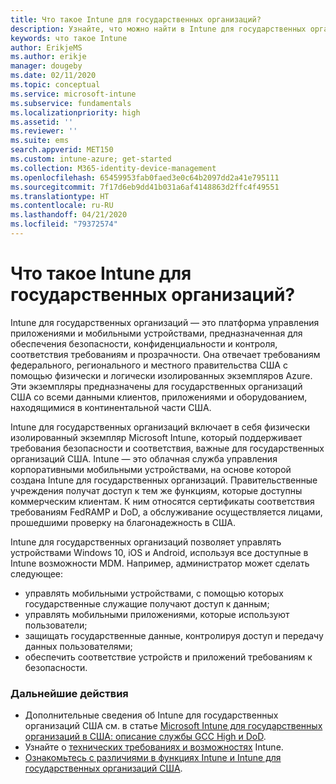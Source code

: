 ```yaml
---
title: Что такое Intune для государственных организаций?
description: Узнайте, что можно найти в Intune для государственных организаций.
keywords: что такое Intune
author: ErikjeMS
ms.author: erikje
manager: dougeby
ms.date: 02/11/2020
ms.topic: conceptual
ms.service: microsoft-intune
ms.subservice: fundamentals
ms.localizationpriority: high
ms.assetid: ''
ms.reviewer: ''
ms.suite: ems
search.appverid: MET150
ms.custom: intune-azure; get-started
ms.collection: M365-identity-device-management
ms.openlocfilehash: 65459953fab0faed3e0c64b2097dd2a41e795111
ms.sourcegitcommit: 7f17d6eb9dd41b031a6af4148863d2ffc4f49551
ms.translationtype: HT
ms.contentlocale: ru-RU
ms.lasthandoff: 04/21/2020
ms.locfileid: "79372574"
---
```

# <a name="what-is-intune-for-government"></a>Что такое Intune для государственных организаций?

Intune для государственных организаций — это платформа управления приложениями и мобильными устройствами, предназначенная для обеспечения безопасности, конфиденциальности и контроля, соответствия требованиям и прозрачности. Она отвечает требованиям федерального, регионального и местного правительства США с помощью физически и логически изолированных экземпляров Azure. Эти экземпляры предназначены для государственных организаций США со всеми данными клиентов, приложениями и оборудованием, находящимися в континентальной части США. 

Intune для государственных организаций включает в себя физически изолированный экземпляр Microsoft Intune, который поддерживает требования безопасности и соответствия, важные для государственных организаций США. Intune — это облачная служба управления корпоративными мобильными устройствами, на основе которой создана Intune для государственных организаций. Правительственные учреждения получат доступ к тем же функциям, которые доступны коммерческим клиентам. К ним относятся сертификаты соответствия требованиям FedRAMP и DoD, а обслуживание осуществляется лицами, прошедшими проверку на благонадежность в США.

Intune для государственных организаций позволяет управлять устройствами Windows 10, iOS и Android, используя все доступные в Intune возможности MDM. Например, администратор может сделать следующее:

- управлять мобильными устройствами, с помощью которых государственные служащие получают доступ к данным;
- управлять мобильными приложениями, которые используют пользователи;
- защищать государственные данные, контролируя доступ и передачу данных пользователями;
- обеспечить соответствие устройств и приложений требованиям к безопасности.

### <a name="next-steps"></a>Дальнейшие действия
- Дополнительные сведения об Intune для государственных организаций США см. в статье [Microsoft Intune для государственных организаций в США: описание службы GCC High и DoD](https://docs.microsoft.com/enterprise-mobility-security/solutions/ems-intune-govt-service-description).
- Узнайте о [технических требованиях и возможностях](/intune/supported-devices-browsers) Intune.
- [Ознакомьтесь с различиями в функциях Intune и Intune для государственных организаций США](https://docs.microsoft.com/enterprise-mobility-security/solutions/ems-intune-govt-service-description).
